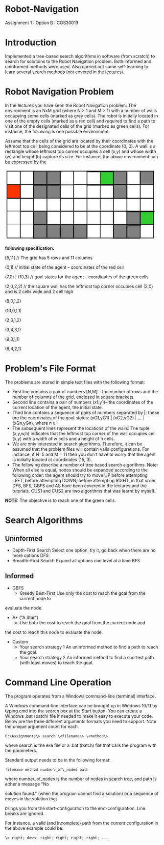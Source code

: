 # Robot-Navigation
Assignment 1 : Option B : COS30019

# Introduction

Implemented a tree-based search algorithms in software (from scratch) to search for solutions to the Robot Navigation problem. Both informed and uninformed methods were used. Also carried out some self-learning to learn several search methods (not covered in the lectures).

# Robot Navigation Problem

In the lectures you have seen the Robot Navigation problem: The environment is an NxM grid (where N \> 1 and M \> 1) with a number of walls occupying some cells (marked as grey cells). The robot is initially located in one of the empty cells (marked as a red cell) and required to find a path to visit one of the designated cells of the grid (marked as green cells). For instance, the following is one possible environment:

Assume that the cells of the grid are located by their coordinates with the leftmost top cell being considered to be at the coordinate (0, 0). A wall is a rectangle whose leftmost top corner occupies a cell (x,y) and whose width (w) and height (h) capture its size. For instance, the above environment can be expressed by the


![Robot-Navigation-Map](https://github.com/Bernard-Joshua/Robot-Navigation/blob/main/Screenshot%202023-02-11%20122507.jpg)


**following specification:**

[5,11] // The grid has 5 rows and 11 columns

(0,1) // initial state of the agent – coordinates of the red cell

(7,0) | (10,3) // goal states for the agent – coordinates of the green cells

(2,0,2,2) // the square wall has the leftmost top corner occupies cell (2,0) and is 2 cells wide and 2 cell high

(8,0,1,2)

(10,0,1,1)

(2,3,1,2)

(3,4,3,1)

(9,3,1,1)

(8,4,2,1)

# Problem's File Format

The problems are stored in simple text files with the following format:

- First line contains a pair of numbers [N,M] – the number of rows and the number of columns of the grid, enclosed in square brackets.
- Second line contains a pair of numbers (x1,y1)– the coordinates of the current location of the agent, the initial state.
- Third line contains a sequence of pairs of numbers separated by |; these are the coordinates of the goal states: (xG1,yG1) | (xG2,yG2) | ... | (xGn,yGn), where n ≥ 
- The subsequent lines represent the locations of the walls: The tuple (x,y,w,h) indicates that the leftmost top corner of the wall occupies cell (x,y) with a width of w cells and a height of h cells.
- We are only interested in search algorithms. Therefore, it can be assumed that the problem files will contain valid configurations. For instance, if N=5 and M = 11 then you don't have to worry that the agent is initially located at coordinates (15, 3).
- The following describe a number of tree based search algorithms. Note: When all else is equal, nodes should be expanded according to the following order: the agent should try to move UP before attempting LEFT, before attempting DOWN, before attempting RIGHT, in that order. DFS, BFS, GBFS and AS have been covered in the lectures and the tutorials. CUS1 and CUS2 are two algorithms that was learnt by myself.

**NOTE:** The objective is to reach one of the green cells.

# Search Algorithms

## Uninformed

- Depth-First Search Select one option, try it, go back when there are no more options DFS
- Breadth-First Search Expand all options one level at a time BFS

## Informed

- GBFS
  - Greedy Best-First Use only the cost to reach the goal from the current node to

evaluate the node.

- A\* ("A Star")
  - Use both the cost to reach the goal from the current node and

the cost to reach this node to evaluate the node.

- Custom
  - Your search strategy 1 An uninformed method to find a path to reach the goal.
  - Your search strategy 2 An informed method to find a shortest path (with least moves) to reach the goal.

# Command Line Operation

The program operates from a Windows command-line (terminal) interface.

A Windows command-line interface can be brought up in Windows 10/11 by typing cmd into the search box at the Start button. You can create a Windows .bat (batch) file if needed to make it easy to execute your code. Below are the three different arguments formats you need to support. Note the unique argument count for each.

```
C:\Assignments\> search \<filename\> \<method\>
```

where search is the exe file or a .bat (batch) file that calls the program with the parameters.

Standard output needs to be in the following format:

```
filename method number\_of\_nodes path
```

where number\_of\_nodes is the number of nodes in search tree, and path is either a message "No

solution found." (when the program cannot find a solution) or a sequence of moves in the solution that

brings you from the start-configuration to the end-configuration. Line breaks are ignored.

For instance, a valid (and incomplete) path from the current configuration in the above example could be:

```
\> right; down; right; right; right; right; ...
```
